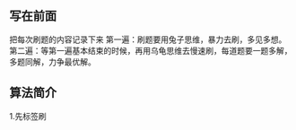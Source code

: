 ## 写在前面
把每次刷题的内容记录下来
第一遍：刷题要用兔子思维，暴力去刷，多见多想。
第二遍：等第一遍基本结束的时候，再用乌龟思维去慢速刷，每道题要一题多解，多题同解，力争最优解。
## 算法简介
1.先标签刷
